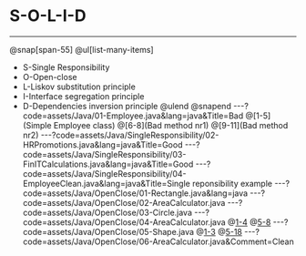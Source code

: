 
# S-O-L-I-D
---
@snap[span-55]
@ul[list-many-items]
- S-Single Responsibility
- O-Open-close
- L-Liskov substitution principle
- I-Interface segregation principle
- D-Dependencies inversion principle
@ulend
@snapend
---?code=assets/Java/01-Employee.java&lang=java&Title=Bad
@[1-5](Simple Employee class)
@[6-8](Bad method nr1)
@[9-11](Bad method nr2)
---?code=assets/Java/SingleResponsibility/02-HRPromotions.java&lang=java&Title=Good
---?code=assets/Java/SingleResponsibility/03-FinITCalculations.java&lang=java&Title=Good
---?code=assets/Java/SingleResponsibility/04-EmployeeClean.java&lang=java&Title=Single reponsibility example
---?code=assets/Java/OpenClose/01-Rectangle.java&lang=java
---?code=assets/Java/OpenClose/02-AreaCalculator.java
---?code=assets/Java/OpenClose/03-Circle.java
---?code=assets/Java/OpenClose/04-AreaCalculator.java
@[1-4](modification)
@[5-8](modification)
---?code=assets/Java/OpenClose/05-Shape.java
@[1-3](interface)
@[5-18](shapes)
---?code=assets/Java/OpenClose/06-AreaCalculator.java&Comment=Clean

